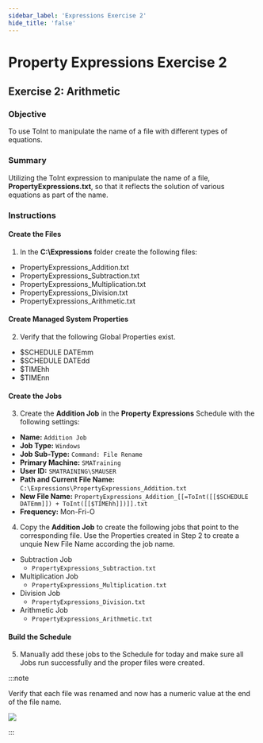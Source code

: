 ```yaml
---
sidebar_label: 'Expressions Exercise 2'
hide_title: 'false'
---
```


<head>
  <meta name="robots" content="noindex, nofollow" />
</head>

# Property Expressions Exercise 2
 
## Exercise 2: Arithmetic
 
### Objective

To use ToInt to manipulate the name of a file with different types of equations.
 
### Summary

Utilizing the ToInt expression to manipulate the name of a file, **PropertyExpressions.txt**, so that it reflects the solution of various equations as part of the name.

### Instructions

#### Create the Files

1. In the **C:\Expressions** folder create the following files:
  * PropertyExpressions_Addition.txt
  * PropertyExpressions_Subtraction.txt
  * PropertyExpressions_Multiplication.txt
  * PropertyExpressions_Division.txt
  * PropertyExpressions_Arithmetic.txt

#### Create Managed System Properties

2. Verify that the following Global Properties exist.
  * $SCHEDULE DATEmm
  * $SCHEDULE DATEdd
  * $TIMEhh
  * $TIMEnn

#### Create the Jobs

3. Create the **Addition Job** in the **Property Expressions** Schedule with the following settings:
  * **Name:** ```Addition Job```
  * **Job Type:** ```Windows```
  * **Job Sub-Type:** ```Command: File Rename```
  * **Primary Machine:** ```SMATraining```
  * **User ID:** ```SMATRAINING\SMAUSER```
  * **Path and Current File Name:** ```C:\Expressions\PropertyExpressions_Addition.txt```  
  * **New File Name:** ```PropertyExpressions_Addition_[[=ToInt([[$SCHEDULE DATEmm]]) + ToInt([[$TIMEhh]])]].txt```
  * **Frequency:** Mon-Fri-O 
4. Copy the **Addition Job** to create the following jobs that point to the corresponding file. Use the Properties created in Step 2 to create a unquie New File Name according the job name.
  * Subtraction Job
    * ```PropertyExpressions_Subtraction.txt```
  * Multiplication Job
    * ```PropertyExpressions_Multiplication.txt```
  * Division Job
    * ```PropertyExpressions_Division.txt```
  * Arithmetic Job
    * ```PropertyExpressions_Arithmetic.txt```

#### Build the Schedule
5. Manually add these jobs to the Schedule for today and make sure all Jobs run successfully and the proper files were created.

:::note

Verify that each file was renamed and now has a numeric value at the end of the file name.

![](../static/imgadvanced/ExpressEx2Solution.png)

:::